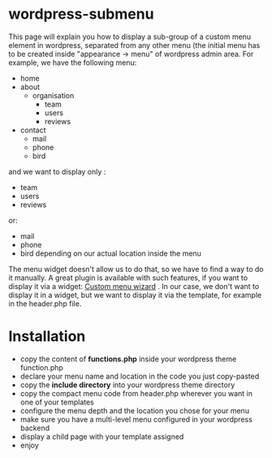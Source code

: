 # wordpress-submenu

This page will explain you how to display a sub-group of a custom menu element in wordpress, separated from any other menu (the initial menu has to be created inside "appearance -> menu" of wordpress admin area.
For example, we have the following menu:
* home
* about
    * organisation
        * team
        * users
        * reviews
* contact
    * mail
    * phone
    * bird

and we want to display only :
* team
* users
* reviews

or:

* mail
* phone
* bird
depending on our actual location inside the menu

The menu widget doesn't allow us to do that, so we have to find a way to do it manually. A great plugin is available with such features, if you want to display it via a widget: [Custom menu wizard](https://wordpress.org/plugins/custom-menu-wizard/) .
In our case, we don't want to display it in a widget, but we want to display it via the template, for example in the header.php file.

# Installation
* copy the content of **functions.php** inside your wordpress theme function.php
* declare your menu name and location in the code you just copy-pasted
* copy the **include directory** into your wordpress theme directory
* copy the compact menu code from header.php wherever you want in one of your templates
* configure the menu depth and the location you chose for your menu
* make sure you have a multi-level menu configured in your wordpress backend
* display a child page with your template assigned
* enjoy
